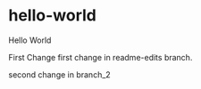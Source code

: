 # hello-world
Hello World

First Change
first change in readme-edits branch.

second change in branch_2
